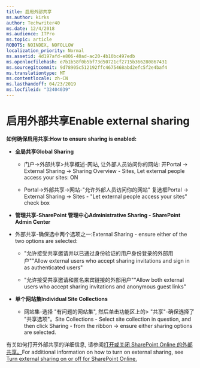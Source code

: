 ```yaml
---
title: 启用外部共享
ms.author: kirks
author: Techwriter40
ms.date: 12/4/2018
ms.audience: ITPro
ms.topic: article
ROBOTS: NOINDEX, NOFOLLOW
localization_priority: Normal
ms.assetid: 4d197afd-e806-40ad-ac20-4b10bc497edb
ms.openlocfilehash: e7b1b58f0b5bf73d50721cf2715b366280867431
ms.sourcegitcommit: 9d78905c512192ffc4675468abd2efc5f2e4baf4
ms.translationtype: MT
ms.contentlocale: zh-CN
ms.lasthandoff: 04/23/2019
ms.locfileid: "32404039"
---
```

# <a name="enable-external-sharing"></a><span data-ttu-id="d83dd-102">启用外部共享</span><span class="sxs-lookup"><span data-stu-id="d83dd-102">Enable external sharing</span></span>

 <span data-ttu-id="d83dd-103">**如何确保启用共享:**</span><span class="sxs-lookup"><span data-stu-id="d83dd-103">**How to ensure sharing is enabled:**</span></span>
  
- <span data-ttu-id="d83dd-104">**全局共享**</span><span class="sxs-lookup"><span data-stu-id="d83dd-104">**Global Sharing**</span></span>
    
  - <span data-ttu-id="d83dd-105">门户-\>外部共享\>共享概述-网站, 让外部人员访问你的网站: 开</span><span class="sxs-lookup"><span data-stu-id="d83dd-105">Portal -\> External Sharing -\> Sharing Overview - Sites, Let external people access your sites: ON</span></span>
    
  - <span data-ttu-id="d83dd-106">Portal-\>外部共享-\>网站-"允许外部人员访问你的网站" 复选框</span><span class="sxs-lookup"><span data-stu-id="d83dd-106">Portal -\> External Sharing -\> Sites - "Let external people access your sites" check box</span></span>
    
- <span data-ttu-id="d83dd-107">**管理共享-SharePoint 管理中心**</span><span class="sxs-lookup"><span data-stu-id="d83dd-107">**Administrative Sharing - SharePoint Admin Center**</span></span>
    
- <span data-ttu-id="d83dd-108">外部共享-确保选中两个选项之一:</span><span class="sxs-lookup"><span data-stu-id="d83dd-108">External Sharing - ensure either of the two options are selected:</span></span>
    
  - <span data-ttu-id="d83dd-109">"允许接受共享邀请并以已通过身份验证的用户身份登录的外部用户"</span><span class="sxs-lookup"><span data-stu-id="d83dd-109">"Allow external users who accept sharing invitations and sign in as authenticated users"</span></span>
    
  - <span data-ttu-id="d83dd-110">"允许接受共享邀请和匿名来宾链接的外部用户"</span><span class="sxs-lookup"><span data-stu-id="d83dd-110">"Allow both external users who accept sharing invitations and anonymous guest links"</span></span>
    
- <span data-ttu-id="d83dd-111">**单个网站集**</span><span class="sxs-lookup"><span data-stu-id="d83dd-111">**Individual Site Collections**</span></span>
    
  - <span data-ttu-id="d83dd-112">网站集-选择 "有问题的网站集", 然后单击功能区上的\> "共享"-确保选择了 "共享选项"。</span><span class="sxs-lookup"><span data-stu-id="d83dd-112">Site Collections - Select site collection in question, and then click Sharing - from the ribbon -\> ensure either sharing options are selected.</span></span>
    
<span data-ttu-id="d83dd-113">有关如何打开外部共享的详细信息, 请参阅[打开或关闭 SharePoint Online 的外部共享。](https://go.microsoft.com/fwlink/?linkid=2047681&amp;clcid=0x409)</span><span class="sxs-lookup"><span data-stu-id="d83dd-113">For additional information on how to turn on external sharing, see [Turn external sharing on or off for SharePoint Online.](https://go.microsoft.com/fwlink/?linkid=2047681&amp;clcid=0x409)</span></span>
  

